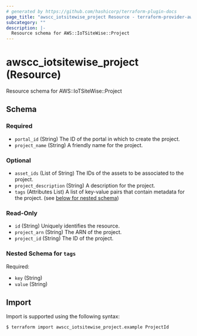 ```yaml
---
# generated by https://github.com/hashicorp/terraform-plugin-docs
page_title: "awscc_iotsitewise_project Resource - terraform-provider-awscc"
subcategory: ""
description: |-
  Resource schema for AWS::IoTSiteWise::Project
---
```


# awscc_iotsitewise_project (Resource)

Resource schema for AWS::IoTSiteWise::Project



<!-- schema generated by tfplugindocs -->
## Schema

### Required

- `portal_id` (String) The ID of the portal in which to create the project.
- `project_name` (String) A friendly name for the project.

### Optional

- `asset_ids` (List of String) The IDs of the assets to be associated to the project.
- `project_description` (String) A description for the project.
- `tags` (Attributes List) A list of key-value pairs that contain metadata for the project. (see [below for nested schema](#nestedatt--tags))

### Read-Only

- `id` (String) Uniquely identifies the resource.
- `project_arn` (String) The ARN of the project.
- `project_id` (String) The ID of the project.

<a id="nestedatt--tags"></a>
### Nested Schema for `tags`

Required:

- `key` (String)
- `value` (String)

## Import

Import is supported using the following syntax:

```shell
$ terraform import awscc_iotsitewise_project.example ProjectId
```
